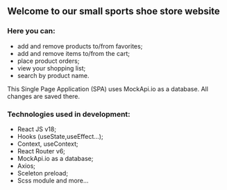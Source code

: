 ## Welcome to our small sports shoe store website

### Here you can:
- add and remove products to/from favorites;
- add and remove items to/from the cart;
- place product orders;
- view your shopping list;
- search by product name.

This Single Page Application (SPA) uses MockApi.io as a database. All changes are saved there.

### Technologies used in development:

- React JS v18;
- Hooks (useState,useEffect...);
- Context, useContext;
- React Router v6;
- MockApi.io as a database;
- Axios;
- Sceleton preload;
- Scss module
and more…
